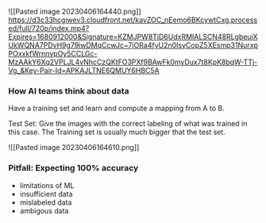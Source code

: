 
![[Pasted image 20230406164440.png]]
https://d3c33hcgiwev3.cloudfront.net/kavZOC_nEemo6BKcywtCxg.processed/full/720p/index.mp4?Expires=1680912000&Signature=KZMJPW8TiD6UdxRMIALSCN48RLgbeuiXUkWQNA7PDvH9g79iwDMqCcwJc~7jORa4fyU2n0IsyCopZ5XEsmp31NurxpPOxxkfWrnnvpOy5CCLGc-MzAAkY6Xq2VPLJL4vNhcCzQKtFO3PXf9BAwFk0myDux7t8KpK8bqW-TTj-Vg_&Key-Pair-Id=APKAJLTNE6QMUY6HBC5A 

### How AI teams think about data

Have a training set and learn and compute a mapping from A to B.


Test Set: Give the images with the correct labeling of what was trained in this case. The Training set is usually much bigger that the test set.

![[Pasted image 20230406164610.png]]

### Pitfall: Expecting 100% accuracy
- limitations of ML
- insufficient data
- mislabeled data
- ambigous data